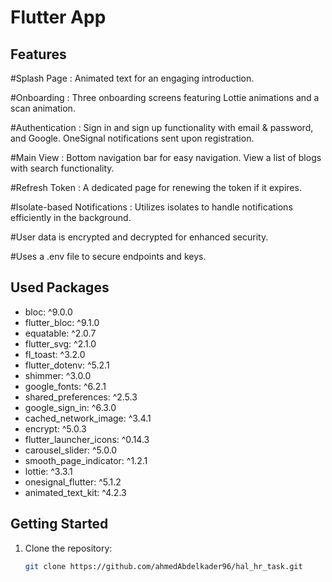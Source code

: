 # Flutter App

## Features

#Splash Page : Animated text for an engaging introduction.

#Onboarding : Three onboarding screens featuring Lottie animations and a scan animation.

#Authentication :
        Sign in and sign up functionality with email & password, and Google.
        OneSignal notifications sent upon registration.

#Main View :
        Bottom navigation bar for easy navigation.
        View a list of blogs with search functionality.

#Refresh Token :
        A dedicated page for renewing the token if it expires.

#Isolate-based Notifications : 
        Utilizes isolates to handle notifications efficiently in the background.

#User data is encrypted and decrypted for enhanced security.

#Uses a .env file to secure endpoints and keys.


## Used Packages

- bloc: ^9.0.0
- flutter_bloc: ^9.1.0
- equatable: ^2.0.7
- flutter_svg: ^2.1.0
- fl_toast: ^3.2.0
- flutter_dotenv: ^5.2.1
- shimmer: ^3.0.0
- google_fonts: ^6.2.1
- shared_preferences: ^2.5.3
- google_sign_in: ^6.3.0
- cached_network_image: ^3.4.1
- encrypt: ^5.0.3
- flutter_launcher_icons: ^0.14.3
- carousel_slider: ^5.0.0
- smooth_page_indicator: ^1.2.1
- lottie: ^3.3.1
- onesignal_flutter: ^5.1.2
- animated_text_kit: ^4.2.3

## Getting Started

1. Clone the repository:
   ```bash
   git clone https://github.com/ahmedAbdelkader96/hal_hr_task.git
